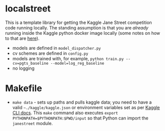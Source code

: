 # localstreet

This is a template library for getting the Kaggle Jane Street competition code running locally. The standing assumption is that you are *already* running inside the Kaggle python docker image locally (some notes on how to that are [here](https://www.kaggle.com/c/jane-street-market-prediction/discussion/199214#1101078)).

- models are defined in `model_dispatcher.py`
- cv schemes are defined in `config.py`
- models are trained with, for example, `python train.py --cv=pgts_baseline --model=log_reg_baseline`
- no logging

# Makefile


- `make data` - sets up paths and pulls kaggle data; you need to have a valid `~./kaggle/kaggle.json` or environment variables set as per [Kaggle CLI docs](https://github.com/Kaggle/kaggle-api#api-credentials). This `make` command also executes `export PYTHONPATH=$PYTHONPATH:$PWD/input` so that Python can import the `janestreet` module.



